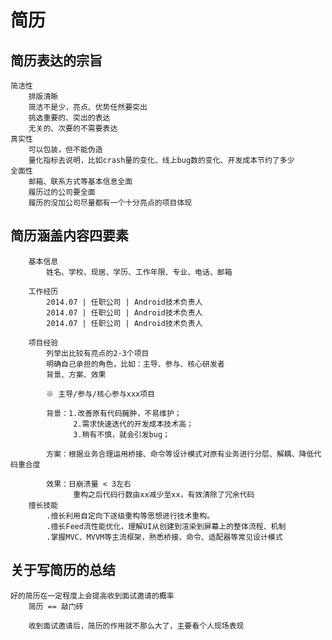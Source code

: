 # 简历

## 简历表达的宗旨
    简洁性
        排版清晰
        简洁不是少，亮点、优势任然要突出
        挑选重要的、突出的表达
        无关的、次要的不需要表达
    真实性
        可以包装，但不能伪造
        量化指标去说明，比如crash量的变化、线上bug数的变化、开发成本节约了多少
    全面性
        邮箱、联系方式等基本信息全面
        履历过的公司要全面
        履历的没加公司尽量都有一个十分亮点的项目体现
##  简历涵盖内容四要素
        基本信息
            姓名、学校、现居、学历、工作年限、专业、电话、邮箱
            
        工作经历
            2014.07 | 任职公司 | Android技术负责人
            2014.07 | 任职公司 | Android技术负责人
            2014.07 | 任职公司 | Android技术负责人
            
        项目经验
            列举出比较有亮点的2-3个项目
            明确自己承担的角色，比如：主导、参与、核心研发者
            背景、方案、效果
            
            ※ 主导/参与/核心参与xxx项目
            
            背景：1.改善原有代码臃肿，不易维护；
                  2.需求快速迭代的开发成本技术高；
                  3.稍有不慎，就会引发bug；
                  
            方案：根据业务合理运用桥接、命令等设计模式对原有业务进行分层、解耦、降低代码重合度
            
            效果：日崩溃量 < 3左右
                  重构之后代码行数由xx减少至xx，有效清除了冗余代码
        擅长技能
            .擅长利用自定向下逐级重构等思想进行技术重构。
            .擅长Feed流性能优化，理解UI从创建到渲染到屏幕上的整体流程、机制
            .掌握MVC、MVVM等主流框架，熟悉桥接、命令、适配器等常见设计模式
            
## 关于写简历的总结
    好的简历在一定程度上会提高收到面试邀请的概率
        简历 == 敲门砖
        
        收到面试邀请后，简历的作用就不那么大了，主要看个人现场表现
        




        
